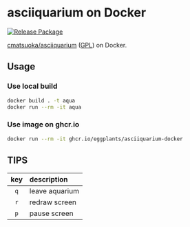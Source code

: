 # asciiquarium on Docker

[![Release Package](https://github.com/eggplants/asciiquarium-docker/actions/workflows/release.yml/badge.svg)](https://github.com/eggplants/asciiquarium-docker/actions/workflows/release.yml)

[cmatsuoka/asciiquarium](https://github.com/cmatsuoka/asciiquarium) ([GPL](https://github.com/cmatsuoka/asciiquarium/blob/master/gpl.txt)) on Docker.

## Usage

### Use local build

```sh
docker build . -t aqua
docker run --rm -it aqua
```

### Use image on ghcr.io

```sh
docker run --rm -it ghcr.io/eggplants/asciiquarium-docker
```

## TIPS

| key | description    |
| :-: | :------------- |
| `q` | leave aquarium |
| `r` | redraw screen  |
| `p` | pause screen   |
